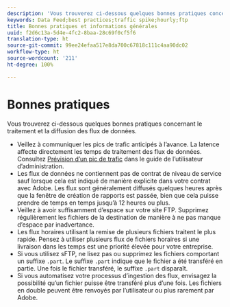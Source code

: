 ```yaml
---
description: 'Vous trouverez ci-dessous quelques bonnes pratiques concernant le traitement et la diffusion des flux de données. Vous devez : '
keywords: Data Feed;best practices;traffic spike;hourly;ftp
title: Bonnes pratiques et informations générales
uuid: f2d6c13a-5d4e-4fc2-8baa-28c69f0cf5f6
translation-type: ht
source-git-commit: 99ee24efaa517e8da700c67818c111c4aa90dc02
workflow-type: ht
source-wordcount: '211'
ht-degree: 100%

---
```



# Bonnes pratiques

Vous trouverez ci-dessous quelques bonnes pratiques concernant le traitement et la diffusion des flux de données.

* Veillez à communiquer les pics de trafic anticipés à l’avance. La latence affecte directement les temps de traitement des flux de données. Consultez [Prévision d’un pic de trafic](/help/admin/c-traffic-management/t-traffic-schedule-spike.md) dans le guide de l’utilisateur d’administration.
* Les flux de données ne contiennent pas de contrat de niveau de service sauf lorsque cela est indiqué de manière explicite dans votre contrat avec Adobe. Les flux sont généralement diffusés quelques heures après que la fenêtre de création de rapports est passée, bien que cela puisse prendre de temps en temps jusqu’à 12 heures ou plus.
* Veillez à avoir suffisamment d’espace sur votre site FTP. Supprimez régulièrement les fichiers de la destination de manière à ne pas manque d’espace par inadvertance.
* Les flux horaires utilisant la remise de plusieurs fichiers traitent le plus rapide. Pensez à utiliser plusieurs flux de fichiers horaires si une livraison dans les temps est une priorité élevée pour votre entreprise.
* Si vous utilisez sFTP, ne lisez pas ou supprimez les fichiers comportant un suffixe `.part`. Le suffixe `.part` indique que le fichier a été transféré en partie. Une fois le fichier transféré, le suffixe `.part` disparaît.
* Si vous automatisez votre processus d’ingestion des flux, envisagez la possibilité qu’un fichier puisse être transféré plus d’une fois. Les fichiers en double peuvent être renvoyés par l’utilisateur ou plus rarement par Adobe.
